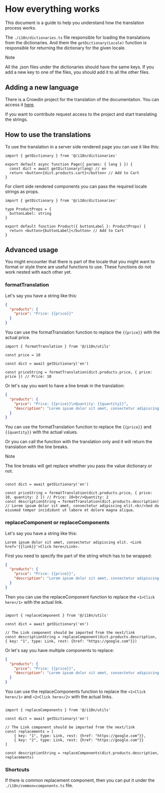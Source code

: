 # How everything works

This document is a guide to help you understand how the translation process works.

The `./i18n/dictionaries.ts` file responsible for loading the translations from the dictionaries.
And them the `getDictionary(Locale)` function is responsible for returning the dictionary for the given locale.

> [!NOTE]  
> All the .json files under the dictionaries should have the same keys.
> If you add a new key to one of the files, you should add it to all the other files.

## Adding a new language

There is a Crowdin project for the translation of the documentation. You can access it [here](https://crowdin.com/project/floorp-web).

If you want to contribute request access to the project and start translating the strings.

## How to use the translations

To use the translation in a server side rendered page you can use it like this: 

```tsx
import { getDictionary } from '@/i18n/dictionaries'

export default async function Page({ params: { lang } }) {
  const dict = await getDictionary(lang) // en
  return <button>{dict.products.cart}</button> // Add to Cart
}
```

For client side rendered components you can pass the required locale strings as props.

```tsx
import { getDictionary } from '@/i18n/dictionaries'

type ProductProps = {
  buttonLabel: string
}

export default function Product({ buttonLabel }: ProductProps) {
  return <button>{buttonLabel}</button> // Add to Cart
}
```

## Advanced usage

You might encounter that there is part of the locale that you might want to format or style there are useful functions to 
use. These functions do not work nested with each other yet.

### formatTranslation

Let's say you have a string like this:

```json
{
  "products": {
    "price": "Price: {{price}}"
  }
}
```

You can use the formatTranslation function to replace the `{{price}}` with the actual price.

```tsx
import { formatTranslation } from '@/i18n/utils'

const price = 10

const dict = await getDictionary('en')

const priceString = formatTranslation(dict.products.price, { price: price }) // Price: 10
```

Or let's say you want to have a line break in the translation:

```json
{
  "products": {
    "price": "Price: {{price}}\nQuantity: {{quantity}}",
    "description": "Lorem ipsum dolor sit amet, consectetur adipiscing elit.\nSed do eiusmod tempor incididunt ut labore et dolore magna aliqua."
  }
}
```

You can use the formatTranslation function to replace the `{{price}}` and `{{quantity}}` with the actual values.

Or you can call the function with the translation only and it will return the translation with the line breaks.

> [!NOTE]
> The line breaks will get replace whether you pass the value dictionary or not.

```tsx

const dict = await getDictionary('en')

const priceString = formatTranslation(dict.products.price, { price: 10, quantity: 2 }) // Price: 10<br/>Quantity: 2
const descriptionString = formatTranslation(dict.products.description) // Lorem ipsum dolor sit amet, consectetur adipiscing elit.<br/>Sed do eiusmod tempor incididunt ut labore et dolore magna aliqua.
```

### replaceComponent or replaceComponents

Let's say you have a string like this:

`Lorem ipsum dolor sit amet, consectetur adipiscing elit. <Link href='{{link}}'>Click here</Link>.`

First you need to specify the part of the string which has to be wrapped:

```json
{
  "products": {
    "price": "Price: {{price}}",
    "description": "Lorem ipsum dolor sit amet, consectetur adipiscing elit. <1>Click here</1>."
  }
}
```

Then you can use the replaceComponent function to replace the `<1>Click here</1>` with the actual link.

```tsx

import { replaceComponent } from '@/i18n/utils'

const dict = await getDictionary('en')

// The Link component should be imported from the next/link
const descriptionString = replaceComponent(dict.products.description, { key: "1", type: Link, rest: {href: "https://google.com"}})
```

Or let's say you have multiple components to replace:

```json
{
  "products": {
    "price": "Price: {{price}}",
    "description": "Lorem ipsum dolor sit amet, consectetur adipiscing elit. <1>Click here</1> <2>Click here</2>."
  }
}
```

You can use the replaceComponents function to replace the `<1>Click here</1>` and `<2>Click here</2>` with the actual links.

```tsx

import { replaceComponents } from '@/i18n/utils'

const dict = await getDictionary('en')

// The Link component should be imported from the next/link
const replacements = [
    { key: "1", type: Link, rest: {href: "https://google.com"}},
    { key: "2", type: Link, rest: {href: "https://google.com"}}
]

const descriptionString = replaceComponents(dict.products.description, replacements)
```

### Shortcuts

If there is common replacement component, then you  can put it under the `./i18n/common=components.ts` file.